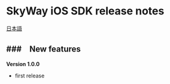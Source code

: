 SkyWay iOS SDK release notes
=============================

[日本語](./release-notes.md)

###　New features
--------------------------
**Version 1.0.0**

* first release
